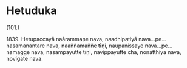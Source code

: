 

# Hetuduka






(101.)

1839\. Hetupaccayā naārammaṇe nava, naadhipatiyā nava…pe…  nasamanantare nava, naaññamaññe tīṇi, naupanissaye nava…pe…  namagge nava, nasampayutte tīṇi, navippayutte cha, nonatthiyā nava, novigate nava.



